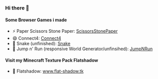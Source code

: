 ### Hi there 👋
#### Some Browser Games i made

- ⚡ Paper Scissors Stone Paper: [ScissorsStonePaper](https://julian-haidn.github.io/ScissorsStonePaper/)
- 😄 Connect4: [Connect4](https://julian-haidn.github.io/Connect4/)
- 🌱 Snake (unfinished): [Snake](https://julian-haidn.github.io/Snake/)
- 👯 Jump n' Run (responsive World Generator/unfinsihed): [JumpNRun](https://julian-haidn.github.io/JumpNRun/)

#### Visit my Minecraft Texture Pack Flatshadow
- 💬 Flatshadow: www.flat-shadow.tk

<!--
**Julian-Haidn/Julian-Haidn** is a ✨ _special_ ✨ repository because its `README.md` (this file) appears on your GitHub profile.
Here are some ideas to get you started:
- 🔭 I’m looking to collaborate on ...
- 🤔 I’m looking for help with ...
- 💬 Ask me about ...
- 📫 How to reach me: ...
- ⚡ Fun fact: ...
-->
